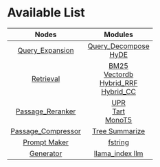 # Available List


|                              Nodes                               |                                                                          Modules                                                                          |
|:----------------------------------------------------------------:|:---------------------------------------------------------------------------------------------------------------------------------------------------------:|
|     [Query_Expansion](./query_expansion/query_expansion.md)      |                               [Query_Decompose](./query_expansion/query_decompose.md)<br/>[HyDE](./query_expansion/hyde.md)                               |
|              [Retrieval](./retrieval/retrieval.md)               | [BM25](./retrieval/bm25.md)<br/>[Vectordb](./retrieval/vectordb.md)<br/>[Hybrid_RRF](./retrieval/hybrid_rrf.md)<br/>[Hybrid_CC](./retrieval/hybrid_cc.md) |
|    [Passage_Reranker](./passage_reranker/passage_reranker.md)    |                    [UPR](./passage_reranker/upr.md)<br/>[Tart](./passage_reranker/tart.md)<br/>[MonoT5](./passage_reranker/monot5.md)                     |
| [Passage_Compressor](./passage_compressor/passage_compressor.md) |                                                 [Tree Summarize](./passage_compressor/tree_summarize.md)                                                  |
|          [Prompt Maker](./prompt_maker/prompt_maker.md)          |                                                           [fstring](./prompt_maker/fstring.md)                                                            |
|              [Generator](./generator/generator.md)               |                                                     [llama_index llm](./generator/llama_index_llm.md)                                                     |



